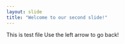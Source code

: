 ```yaml
---
layout: slide
title: "Welcome to our second slide!"
---
```

This is test file
Use the left arrow to go back!
